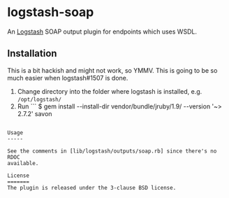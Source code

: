 logstash-soap
=============

An [Logstash](http://logstash.net) SOAP output plugin for endpoints which uses WSDL.

Installation
------------

This is a bit hackish and might not work, so YMMV. This is going to be so much
easier when logstash#1507 is done.

1. Change directory into the folder where logstash is installed, e.g. `/opt/logstash/`
2. Run ```
$ gem install --install-dir vendor/bundle/jruby/1.9/ --version '~> 2.7.2' savon
```

Usage
-----

See the comments in [lib/logstash/outputs/soap.rb] since there's no RDOC
available.

License
=======
The plugin is released under the 3-clause BSD license.
